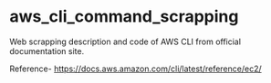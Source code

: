 # aws_cli_command_scrapping
Web scrapping description and code of AWS CLI from official documentation site.

Reference- https://docs.aws.amazon.com/cli/latest/reference/ec2/
